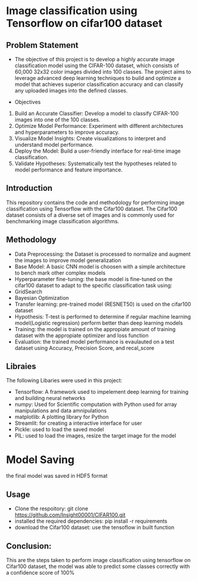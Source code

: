 # Image classification using Tensorflow on cifar100 dataset
## Problem Statement
* The objective of this project is to develop a highly accurate image classification model using the CIFAR-100 dataset, which consists of 60,000 32x32 color images divided into 100 classes. The project aims to leverage advanced deep learning techniques to build and optimize a model that achieves superior classification accuracy and can classify any uploaded images into the defined classes.

* Objectives
1. Build an Accurate Classifier: Develop a model to classify CIFAR-100 images into one of the 100 classes.
2. Optimize Model Performance: Experiment with different architectures and hyperparameters to improve accuracy.
3. Visualize Model Insights: Create visualizations to interpret and understand model performance.
4. Deploy the Model: Build a user-friendly interface for real-time image classification.
5. Validate Hypotheses: Systematically test the hypotheses related to model performance and feature importance.

## Introduction
This repository contains the code and methodology for performing image classification using Tensorflow with the Cifar100 dataset. The Cifar100 dataset consists of a diverse set of images and is commonly used for benchmarking image classification algorithms.

## Methodology
* Data Preprocessing: the Dataset is processed to normalize and augment the images to improve model generalization
* Base Model: A basic CNN model is choosen with a simple architecture to bench mark other complex models
* Hyperparameter fine-tuning: the base model is fine-tuned on the cifar100 dataset to adapt to the specific classification task using:
* GridSearch
* Bayesian Optimization
* Transfer learning: pre-trained model (RESNET50) is used on the cifar100 dataset
* Hypothesis: T-test is performed to determine if regular machine learning model(Logistic regression) perform better than deep learning models
* Training: the model is trained on the appropiate amount of training dataset with the appropiate optimizer and loss function
* Evaluation: the trained model performance is evaulauted on a test dataset using Accuracy, Precision Score, and recal_score

## Libraies
The following Libaries were used in this project:
* Tensorflow: A framework used to impelement deep learning for training and building neural networks
* numpy: Used for Scientific computation with Python used for array manipulations and data amnipulations
* matplotlib: A plotting library for Python
* Streamlit: for creating a interactive interface for user
* Pickle: used to load the saved model
* PIL: used to load the images, resize the target image for the model

# Model Saving
the final model was saved in HDF5 format

## Usage
* Clone the respoitory: git clone https://github.com/Insight00001/CIFAR100.git
* installed the required dependencies: pip install -r requirements
* download the Cifar100 dataset: use the tensoflow in built function

## Conclusion:
This are the steps taken to perform image classification using tensorflow on Cifar100 dataset, the model was able to predict some classes correctly with a confidence score of 100%


